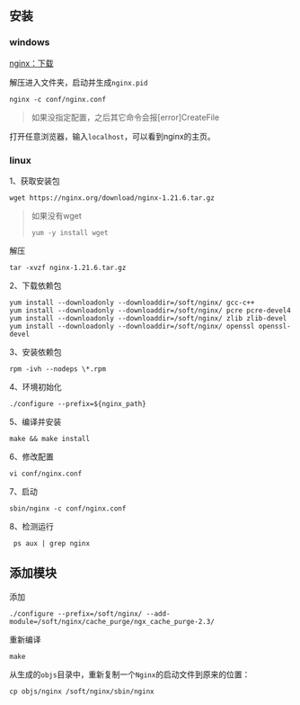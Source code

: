 ## 安装

### windows

[nginx：下载](https://nginx.org/en/download.html)

解压进入文件夹，启动并生成`nginx.pid`

```
nginx -c conf/nginx.conf
```

> 如果没指定配置，之后其它命令会报[error]CreateFile

打开任意浏览器，输入`localhost`，可以看到nginx的主页。

### linux

1、获取安装包

```
wget https://nginx.org/download/nginx-1.21.6.tar.gz
```

> 如果没有wget
>
> ```
> yum -y install wget
> ```

解压

```
tar -xvzf nginx-1.21.6.tar.gz
```

2、下载依赖包

```
yum install --downloadonly --downloaddir=/soft/nginx/ gcc-c++
yum install --downloadonly --downloaddir=/soft/nginx/ pcre pcre-devel4
yum install --downloadonly --downloaddir=/soft/nginx/ zlib zlib-devel
yum install --downloadonly --downloaddir=/soft/nginx/ openssl openssl-devel
```

3、安装依赖包

```
rpm -ivh --nodeps \*.rpm
```

4、环境初始化

```
./configure --prefix=${nginx_path}
```

5、编译并安装

```
make && make install
```

6、修改配置

```
vi conf/nginx.conf
```

7、启动

```
sbin/nginx -c conf/nginx.conf
```

8、检测运行

```
 ps aux | grep nginx
```

## 添加模块

添加

```
./configure --prefix=/soft/nginx/ --add-module=/soft/nginx/cache_purge/ngx_cache_purge-2.3/
```

重新编译

```
make
```

从生成的`objs`目录中，重新复制一个`Nginx`的启动文件到原来的位置：

```
cp objs/nginx /soft/nginx/sbin/nginx  
```


